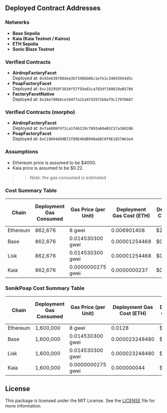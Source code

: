 ## Deployed Contract Addresses
### Networks
- **Base Sepolia**
- **Kaia (Kaia Testnet / Kairos)**
- **ETH Sepolia**
- **Sonic Blaze Testnet**



### Verified Contracts
- **AirdropFactoryFacet**  
  Deployed at: `0x93e630780dee3bf340bb06c1e7e1c34043954d5c`
- **PoapFactoryFacet**  
  Deployed at: `0xc102950f383bf57f59a83ca783df160629a0570d`
- **FactoryFacetNative**  
  Deployed at: `0x24e79068ce194ffa22a97d2972b0af9c179f6687`


### Verified Contracts (morpho)
- **AirdropFactoryFacet**  
  Deployed at: `0xfaA806F972ca1fd6119c7093a60eB1C57a368286`
- **PoapFactoryFacet**  
  Deployed at: `0xC19094d99B72f89E48dB990a68C0f9E1857A63e4`


<!-- 
### Verified Contracts for kairos
>> createX is not avaliable on kairos
- **AirdropFactoryFacet**  
  Deployed at: `0x64Aa1f6657F93D17Bc6c11Cb2BF732c39031e064`
- **PoapFactoryFacet**  
  Deployed at: `0x49947BE492E984940Eb361C9CB3d43C2dAa87823` -->





### Assumptions
- Ethereum price is assumed to be $4000.
- Kaia price is assumed to be $0.22.

>> Note: the gas consumed is estimated

### Cost Summary Table
| Chain    | Deployment Gas Consumed | Gas Price (per Unit) | Deployment Gas Cost (ETH) | Deployment Cost (USD) | Claim Airdrop Gas Consumed | Claim Airdrop Gas Cost (ETH) | Claim Airdrop Cost (USD) |
| -------- | ----------------------- | -------------------- | ------------------------- | --------------------- | -------------------------- | ---------------------------- | ------------------------ |
| Ethereum | 862,676                 | 8 gwei               | 0.006901408               | $27.60                | 112,284                    | 0.000897872                  | $3.59                    |
| Base     | 862,676                 | 0.014530300 gwei     | 0.00001254468             | $0.05                 | 112,284                    | 0.0000011268432              | $0.0045                  |
| Lisk     | 862,676                 | 0.014530300 gwei     | 0.00001254468             | $0.05                 | 112,284                    | 0.0000011268432              | $0.0045                  |
| Kaia     | 862,676                 | 0.0000000275 gwei    | 0.0000000237              | $0.0000189            | 112,284                    | 0.00000000309                | $0.00000247              |

### SonikPoap Cost Summary Table
| Chain    | Deployment Gas Consumed | Gas Price (per Unit) | Deployment Gas Cost (ETH) | Deployment Cost (USD) | Claim Airdrop Gas Consumed | Claim Airdrop Gas Cost (ETH) | Claim Airdrop Cost (USD) |
| -------- | ----------------------- | -------------------- | ------------------------- | --------------------- | -------------------------- | ---------------------------- | ------------------------ |
| Ethereum | 1,600,000               | 8 gwei               | 0.0128                    | $51.20                | 127,666                    | 0.001021328                  | $4.09                    |
| Base     | 1,600,000               | 0.014530300 gwei     | 0.000023248480            | $0.093                | 127,666                    | 0.0000018551232              | $0.0074                  |
| Lisk     | 1,600,000               | 0.014530300 gwei     | 0.000023248480            | $0.093                | 127,666                    | 0.0000018551232              | $0.0074                  |
| Kaia     | 1,600,000               | 0.0000000275 gwei    | 0.000000044               | $0.0000352            | 127,666                    | 0.00000000351                | $0.00000281              |

## License
This package is licensed under the MIT License. See the [LICENSE](./LICENSE.md) file for more information.
